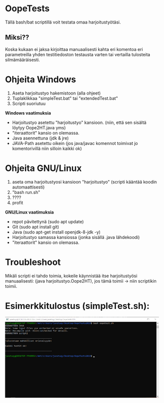 # OopeTests
Tällä bash/bat scriptillä voit testata omaa harjoitustyötäsi.

## Miksi??
Koska kukaan ei jaksa kirjoittaa manuaalisesti kahta eri komentoa eri parametreilla yhden testitiedoston testausta varten tai vertailla tulosteita silmämääräisesti.

# Ohjeita Windows
1. Aseta harjoitustyo hakemistoon (alla ohjeet)
2. Tuplaklikkaa  "simpleTest.bat" tai "extendedTest.bat"
3. Scripti suoriutuu

**Windows vaatimuksia**
* Harjoitustyo asetettu "harjoitustyo" kansioon. (niin, että sen sisältä löytyy Oope2HT.java yms)
* "iteraattorit" kansio on olemassa.
* Java asennettuna (jdk & jre)
* JAVA-Path asetettu oikein (jos java/javac komennot toimivat jo komentorivillä niin silloin kaikki ok)

# Ohjeita GNU/Linux
1. aseta oma harjoitustyosi kansioon "harjoitustyo" (scripti kääntää koodin automaattisesti)
2. "bash run.sh"
3. ????
4. profit 

**GNU/Linux vaatimuksia**
* repot pävitettynä (sudo apt update)
* Git (sudo apt install git)
* Java (sudo apt-get install openjdk-8-jdk -y)
* Harjoitustyo samassa kansiossa (jonka sisällä .java lähdekoodi)
* "iteraattorit" kansio on olemassa.

# Troubleshoot
Mikäli scripti ei tahdo toimia, kokeile käynnistää itse harjoitustyösi manuaalisesti:
(java harjoitustyo.Oope2HT), jos tämä toimii -> niin scriptikin toimii.

# Esimerkkitulostus (simpleTest.sh): 
![](./scriptsrc/materiaalia/image.png)
